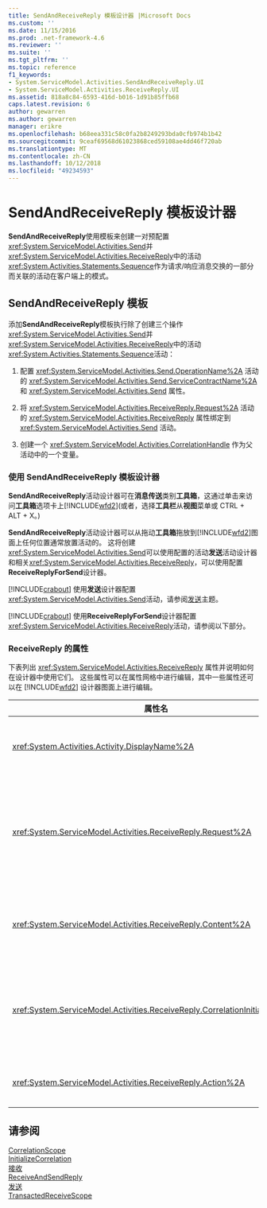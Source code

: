 ```yaml
---
title: SendAndReceiveReply 模板设计器 |Microsoft Docs
ms.custom: ''
ms.date: 11/15/2016
ms.prod: .net-framework-4.6
ms.reviewer: ''
ms.suite: ''
ms.tgt_pltfrm: ''
ms.topic: reference
f1_keywords:
- System.ServiceModel.Activities.SendAndReceiveReply.UI
- System.ServiceModel.Activities.ReceiveReply.UI
ms.assetid: 818a8c84-6593-416d-b016-1d91b85ffb68
caps.latest.revision: 6
author: gewarren
ms.author: gewarren
manager: erikre
ms.openlocfilehash: b68eea331c58c0fa2b8249293bda0cfb974b1b42
ms.sourcegitcommit: 9ceaf69568d61023868ced59108ae4dd46f720ab
ms.translationtype: MT
ms.contentlocale: zh-CN
ms.lasthandoff: 10/12/2018
ms.locfileid: "49234593"
---
```

# <a name="sendandreceivereply-template-designer"></a>SendAndReceiveReply 模板设计器
**SendAndReceiveReply**使用模板来创建一对预配置<xref:System.ServiceModel.Activities.Send>并<xref:System.ServiceModel.Activities.ReceiveReply>中的活动<xref:System.Activities.Statements.Sequence>作为请求/响应消息交换的一部分而关联的活动在客户端上的模式。  
  
## <a name="the-sendandreceivereply-template"></a>SendAndReceiveReply 模板  
 添加**SendAndReceiveReply**模板执行除了创建三个操作<xref:System.ServiceModel.Activities.Send>并<xref:System.ServiceModel.Activities.ReceiveReply>中的活动<xref:System.Activities.Statements.Sequence>活动：  
  
1.  配置 <xref:System.ServiceModel.Activities.Send.OperationName%2A> 活动的 <xref:System.ServiceModel.Activities.Send.ServiceContractName%2A> 和 <xref:System.ServiceModel.Activities.Send> 属性。  
  
2.  将 <xref:System.ServiceModel.Activities.ReceiveReply.Request%2A> 活动的 <xref:System.ServiceModel.Activities.ReceiveReply> 属性绑定到 <xref:System.ServiceModel.Activities.Send> 活动。  
  
3.  创建一个 <xref:System.ServiceModel.Activities.CorrelationHandle> 作为父活动中的一个变量。  
  
### <a name="using-the-sendandreceivereply-template-designer"></a>使用 SendAndReceiveReply 模板设计器  
 **SendAndReceiveReply**活动设计器可在**消息传送**类别**工具箱**，这通过单击来访问**工具箱**选项卡上[!INCLUDE[wfd2](../includes/wfd2-md.md)](或者，选择**工具栏**从**视图**菜单或 CTRL + ALT + X。)  
  
 **SendAndReceiveReply**活动设计器可以从拖动**工具箱**拖放到[!INCLUDE[wfd2](../includes/wfd2-md.md)]图面上任何位置通常放置活动的。 这将创建<xref:System.ServiceModel.Activities.Send>可以使用配置的活动**发送**活动设计器和相关<xref:System.ServiceModel.Activities.ReceiveReply>，可以使用配置**ReceiveReplyForSend**设计器。  
  
 [!INCLUDE[crabout](../includes/crabout-md.md)] 使用**发送**设计器配置<xref:System.ServiceModel.Activities.Send>活动，请参阅[发送](../workflow-designer/send-activity-designer.md)主题。  
  
 [!INCLUDE[crabout](../includes/crabout-md.md)] 使用**ReceiveReplyForSend**设计器配置<xref:System.ServiceModel.Activities.ReceiveReply>活动，请参阅以下部分。  
  
### <a name="properties-of-receivereply"></a>ReceiveReply 的属性  
 下表列出 <xref:System.ServiceModel.Activities.ReceiveReply> 属性并说明如何在设计器中使用它们。 这些属性可以在属性网格中进行编辑，其中一些属性还可以在 [!INCLUDE[wfd2](../includes/wfd2-md.md)] 设计器图面上进行编辑。  
  
|属性名|必需|用法|  
|-------------------|--------------|-----------|  
|<xref:System.Activities.Activity.DisplayName%2A>|False|<xref:System.ServiceModel.Activities.ReceiveReply> 活动的可选友好名称。 默认值为 ReceiveReplyForSend。<br /><br /> 虽然对友好 <xref:System.Activities.Activity.DisplayName%2A> 使用非默认值不是绝对必需的，但最好使用非默认值。|  
|<xref:System.ServiceModel.Activities.ReceiveReply.Request%2A>|True|对与此 <xref:System.ServiceModel.Activities.Send> 活动配对的 <xref:System.ServiceModel.Activities.ReceiveReply> 活动的引用。 此属性不能**null**。 在客户端上将 <xref:System.ServiceModel.Activities.Send> 和 <xref:System.ServiceModel.Activities.ReceiveReply> 活动配合使用，可对请求/响应消息模式建模。 此属性指定配对的 <xref:System.ServiceModel.Activities.Send> 活动。 在该设计器中无法编辑此属性，因为它自动绑定到从中创建了 <xref:System.ServiceModel.Activities.Send> 活动的 <xref:System.ServiceModel.Activities.ReceiveReply> 活动。|  
|<xref:System.ServiceModel.Activities.ReceiveReply.Content%2A>|False|指定要接收的消息或参数内容。 它可为 <xref:System.ServiceModel.Activities.ReceiveMessageContent> 活动或 <xref:System.ServiceModel.Activities.ReceiveParametersContent> 活动。 编辑此属性，方法是单击旁的椭圆形按钮**内容**字段在属性网格或单击**定义...** 按钮旁边**内容**上的标签**接收**活动设计器图面。 两者都显示**内容定义**对话框。 [!INCLUDE[crabout](../includes/crabout-md.md)] 如何使用此框，请参阅[内容定义对话框](../workflow-designer/content-definition-dialog-box.md)主题。|  
|<xref:System.ServiceModel.Activities.ReceiveReply.CorrelationInitializers%2A>|False|指定在工作流中对配置此 <xref:System.ServiceModel.Activities.CorrelationInitializer> 活动的多个 <xref:System.ServiceModel.Activities.CorrelationHandle> 对象进行初始化的 <xref:System.ServiceModel.Activities.Receive> 对象的集合。 单击省略号按钮旁边<xref:System.ServiceModel.Activities.Receive.CorrelationInitializers%2A>属性在属性网格中，打开**添加相关初始值设定项**对话框。 [!INCLUDE[crabout](../includes/crabout-md.md)] 使用此框，请参阅[添加相关初始值设定项对话框](../workflow-designer/add-correlationinitializers-dialog-box.md)主题。|  
|<xref:System.ServiceModel.Activities.ReceiveReply.Action%2A>|False|指定消息的操作标头。 如果未显式设置，则它的默认值为：<br /><br /> **https://tempuri.org/{service 协定命名空间} / {服务协定名称} / {操作名称}。**|  
  
## <a name="see-also"></a>请参阅  
 [CorrelationScope](../workflow-designer/correlationscope-activity-designer.md)   
 [InitializeCorrelation](../workflow-designer/initializecorrelation-activity-designer.md)   
 [接收](../workflow-designer/receive-activity-designer.md)   
 [ReceiveAndSendReply](../workflow-designer/receiveandsendreply-template-designer.md)   
 [发送](../workflow-designer/send-activity-designer.md)   
 [TransactedReceiveScope](../workflow-designer/transactedreceivescope-activity-designer.md)